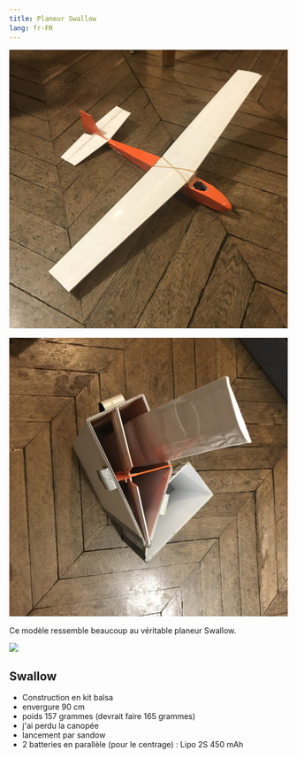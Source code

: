 ```yaml
---
title: Planeur Swallow
lang: fr-FR
---
```


![](swallow.JPG)

![](swallow2.JPG)

Ce modèle ressemble beaucoup au véritable planeur Swallow.

![](https://upload.wikimedia.org/wikipedia/commons/a/a9/Slingsby_Swallow_LR.jpg)

## Swallow

- Construction en kit balsa
- envergure 90 cm
- poids 157 grammes (devrait faire 165 grammes)
- j'ai perdu la canopée
- lancement par sandow
- 2 batteries en parallèle (pour le centrage) : Lipo 2S 450 mAh

